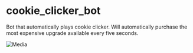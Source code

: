 # cookie_clicker_bot
Bot that automatically plays cookie clicker.
Will automatically purchase the most expensive upgrade available every five seconds.

![Media](https://user-images.githubusercontent.com/44857032/172101380-fee6589e-94d8-45de-9301-b57bfa04d0e0.gif)
